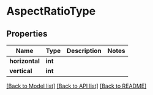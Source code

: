 # AspectRatioType

## Properties
Name | Type | Description | Notes
------------ | ------------- | ------------- | -------------
**horizontal** | **int** |  | 
**vertical** | **int** |  | 

[[Back to Model list]](../README.md#documentation-for-models) [[Back to API list]](../README.md#documentation-for-api-endpoints) [[Back to README]](../README.md)


